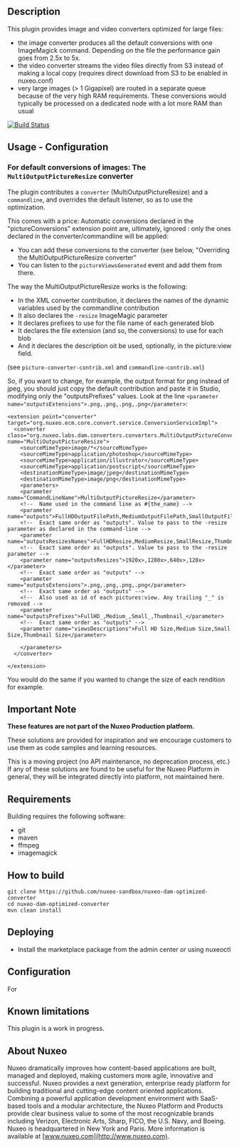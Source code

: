 ## Description
This plugin provides image and video converters optimized for large files:

* the image converter produces all the default conversions with one ImageMagick command. Depending on the file the performance gain goes from 2.5x to 5x.
* the video converter streams the video files directly from S3 instead of making a local copy (requires direct download from S3 to be enabled in nuxeo.conf) 
* very large images (> 1 Gigapixel) are routed in a separate queue because of the very high RAM requirements. These conversions would typically be processed on a dedicated node with a lot more RAM than usual  

[![Build Status](https://qa.nuxeo.org/jenkins/buildStatus/icon?job=Sandbox/sandbox_nuxeo-dam-optimized-converter-master)](https://qa.nuxeo.org/jenkins/job/Sandbox/job/sandbox_nuxeo-dam-optimized-converter-master/)

## Usage - Configuration

### For default conversions of images: The `MultiOutputPictureResize` converter
The plugin contributes a `converter` (MultiOutputPictureResize) and a `commandline`, and overrides the default listener, so as to use the optimization.

This comes with a price: Automatic conversions declared in the "pictureConversions" extension point are, ultimately, ignored : only the ones declared in the converter/commandline will be applied:

* You can add these conversions to the converter (see below, "Overriding the MultiOutputPictureResize converter"
* You can listen to the `pictureViewsGenerated` event and add them from there.

The way the MultiOutputPictureResize works is the following:

* In the XML converter contribution, it declares the names of the dynamic variables used by the commandline contribution
* It also declares the `-resize` ImageMagic parameter
* It declares prefixes to use for the file name of each generated blob
* It declares the file extension (and so, the conversions) to use for each blob
* And it declares the description oit be used, optionally, in the picture:view field.

(see `picture-converter-contrib.xml` and `commandline-contrib.xml`)

So, if you want to change, for example, the output format for png instead of jpeg, you should just copy the default contribution and paste it in Studio, modifying only the "outputsPrefixes" values. Look at the line `<parameter name="outputsExtensions">.png,.png,.png,.png</parameter>`:

```
<extension point="converter" target="org.nuxeo.ecm.core.convert.service.ConversionServiceImpl">
  <converter class="org.nuxeo.labs.dam.converters.converters.MultiOutputPictureConverter" name="MultiOutputPictureResize">
    <sourceMimeType>image/*</sourceMimeType>
    <sourceMimeType>application/photoshop</sourceMimeType>
    <sourceMimeType>application/illustrator</sourceMimeType>
    <sourceMimeType>application/postscript</sourceMimeType>
    <destinationMimeType>image/jpeg</destinationMimeType>
    <destinationMimeType>image/png</destinationMimeType>
    <parameters>
    <parameter name="CommandLineName">MultiOutputPictureResize</parameter>
    <!--  Name used in the command line as #{the_name} -->
    <parameter name="outputs">FullHDOutputFilePath,MediumOutputFilePath,SmallOutputFilePath,ThumbnailOutputFilePath</parameter>
    <!--  Exact same order as "outputs". Value to pass to the -resize parameter as declared in the command-line -->
    <parameter name="outputsResizesNames">FullHDResize,MediumResize,SmallResize,ThumbnailResize</parameter>
    <!--  Exact same order as "outputs". Value to pass to the -resize parameter -->
    <parameter name="outputsResizes">1920x>,1280x>,640x>,128x></parameter>
    <!--  Exact same order as "outputs" -->
    <parameter name="outputsExtensions">.png,.png,.png,.png</parameter>
    <!--  Exact same order as "outputs" -->
    <!--  Also used as id of each pictures:view. Any trailing "_" is removed -->
    <parameter name="outputsPrefixes">FullHD_,Medium_,Small_,Thumbnail_</parameter>
    <!--  Exact same order as "outputs" -->
    <parameter name="viewsDescriptions">Full HD Size,Medium Size,Small Size,Thumbnail Size</parameter>
    
    </parameters>
  </converter>

</extension>
```

You would do the same if you wanted to change the size of each rendition for example.

## Important Note

**These features are not part of the Nuxeo Production platform.**

These solutions are provided for inspiration and we encourage customers to use them as code samples and learning resources.

This is a moving project (no API maintenance, no deprecation process, etc.) If any of these solutions are found to be useful for the Nuxeo Platform in general, they will be integrated directly into platform, not maintained here.

## Requirements
Building requires the following software:
- git
- maven
- ffmpeg
- imagemagick

## How to build
```
git clone https://github.com/nuxeo-sandbox/nuxeo-dam-optimized-converter
cd nuxeo-dam-optimized-converter
mvn clean install
```

## Deploying
- Install the marketplace package from the admin center or using nuxeoctl

## Configuration
For 

## Known limitations
This plugin is a work in progress.

## About Nuxeo
Nuxeo dramatically improves how content-based applications are built, managed and deployed, making customers more agile, innovative and successful. Nuxeo provides a next generation, enterprise ready platform for building traditional and cutting-edge content oriented applications. Combining a powerful application development environment with SaaS-based tools and a modular architecture, the Nuxeo Platform and Products provide clear business value to some of the most recognizable brands including Verizon, Electronic Arts, Sharp, FICO, the U.S. Navy, and Boeing. Nuxeo is headquartered in New York and Paris. More information is available at [www.nuxeo.com](http://www.nuxeo.com).
